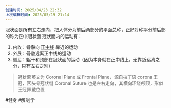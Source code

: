 ```yaml
---
创建时间: 2025/04/23 22:32
上次编辑时间: 2025/05/19 21:14
---
```

冠状面是所有左右走向、把人体分为前后两部分的平面总称，正好对称平分前后部的称为正中冠状面
冠状面内的运动有：
1. 内收：骨骼向 [正中线](解剖里的方位术语.md) 靠近的运动
2. 外展：骨骼远离正中线的运动
3. 侧屈：躯干和颈部在冠状面的运动（因为本身就在正中线上，无靠近远离之分，只有左右之别）

> 冠状面英文为 Coronal Plane 或 Frontal Plane，源自拉丁语 corona 王冠，因头骨冠状缝 Coronal Suture 也是左右走向，其横向环绕颅顶，形似王冠佩戴位置

#健身 #解剖学 